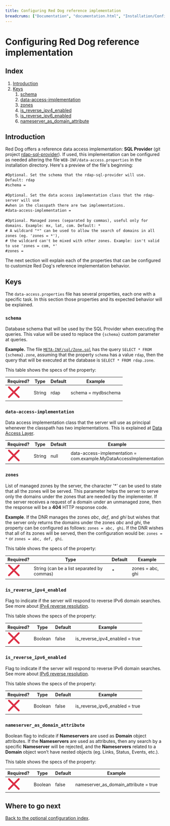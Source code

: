 ```yaml
---
title: Configuring Red Dog reference implementation
breadcrums: ["Documentation", "documentation.html", "Installation/Configuration", "documentation.html#installationconfiguration", "Option 2 - Overriding SQL Provider queries", "documentation.html#option-2---overriding-sql-provider-queries"]
---
```


# Configuring Red Dog reference implementation

## Index

1. [Introduction](#introduction)
1. [Keys](#keys)
   1. [schema](#schema)
   1. [data-access-implementation](#data-access-implementation)
   1. [zones](#zones)
   1. [is_reverse_ipv4_enabled](#is_reverse_ipv4_enabled)
   1. [is_reverse_ipv6_enabled](#is_reverse_ipv6_enabled)
   1. [nameserver_as_domain_attribute](#nameserver_as_domain_attribute)


## Introduction

Red Dog offers a reference data access implementation: **SQL Provider** (git project [rdap-sql-provider](https://github.com/NICMx/rdap-sql-provider)). If used, this implementation can be configured as needed altering the file `WEB-INF/data-access.properties` in the installation directory. Here's a preview of the file's beginning:

```
#Optional. Set the schema that the rdap-sql-provider will use. Default: rdap
#schema =

#Optional. Set the data access implementation class that the rdap-server will use 
#when in the classpath there are two implementations.
#data-access-implementation = 

#Optional. Managed zones (separated by commas), useful only for domains. Example: mx, lat, com. Default: *
# A wildcard "*" can be used to allow the search of domains in all zones (eg. 'zones = *'),
# the wildcard can't be mixed with other zones. Example: isn't valid to use 'zones = com, *'
#zones = 
```

The next section will explain each of the properties that can be configured to customize Red Dog's reference implementation behavior.

## Keys

The `data-access.properties` file has several properties, each one with a specific task. In this section those properties and its expected behavior will be explained.

### `schema`

Database schema that will be used by the SQL Provider when executing the queries. This value will be used to replace the `{schema}` custom parameter at queries.

**Example.** The file [`META-INF/sql/Zone.sql`](https://github.com/NICMx/rdap-sql-provider/blob/master/src/main/resources/META-INF/sql/Zone.sql) has the query `SELECT * FROM {schema}.zone`, assuming that the property `schema` has a value `rdap`, then the query that will be executed at the database is `SELECT * FROM rdap.zone`.

This table shows the specs of the property:

| Required? | Type | Default | Example |
|-----------|------|---------|---------|
| ![No](img/red_x.svg) | String | rdap | schema = mydbschema |

### `data-access-implementation`

Data access implementation class that the server will use as principal whenever the classpath has two implementations. This is explained at [Data Access Layer](data-access-layer.html).

| Required? | Type | Default | Example |
|--------------------|--------|---------|-------------|
| ![No](img/red_x.svg) | String | null | data-access-implementation = com.example.MyDataAccessImplementation |

### `zones`

List of managed zones by the server, the character '\*' can be used to state that all the zones will be served. This parameter helps the server to serve only the domains under the zones that are needed by the implementer. If the server receives a request of a domain under an unmanaged zone, then the response will be a **404** HTTP response code.

**Example**. If the DNR manages the zones _abc_, _def_, and _ghi_ but wishes that the server only returns the domains under the zones _abc_ and _ghi_, the property can be configured as follows: `zones = abc, ghi`. If the DNR wishes that all of its zones will be served, then the configuration would be: `zones = *` or `zones = abc, def, ghi`.

This table shows the specs of the property:

| Required? | Type | Default | Example |
|--------------------|--------|---------|-------------|
| ![No](img/red_x.svg) | String (can be a list separated by commas) | * | zones = abc, ghi |

### `is_reverse_ipv4_enabled`

Flag to indicate if the server will respond to reverse IPv6 domain searches. See more about [IPv4 reverse resolution](https://en.wikipedia.org/wiki/Reverse_DNS_lookup#IPv4_reverse_resolution).

This table shows the specs of the property:

| Required? | Type | Default | Example |
|--------------------|--------|---------|-------------|
| ![No](img/red_x.svg) | Boolean | false | is_reverse_ipv4_enabled = true |

### `is_reverse_ipv6_enabled`

Flag to indicate if the server will respond to reverse IPv6 domain searches. See more about [IPv6 reverse resolution](https://en.wikipedia.org/wiki/Reverse_DNS_lookup#IPv6_reverse_resolution).

This table shows the specs of the property:

| Required? | Type | Default | Example |
|--------------------|--------|---------|-------------|
| ![No](img/red_x.svg) | Boolean | false | is_reverse_ipv6_enabled = true |

### `nameserver_as_domain_attribute`

Boolean flag to indicate if **Nameservers** are used as **Domain** object attributes. If the **Nameservers** are used as attributes, then any search by a specific **Nameserver** will be rejected, and the **Nameservers** related to a **Domain** object won’t have nested objects (eg. Links, Status, Events, etc.).

This table shows the specs of the property:

| Required? | Type | Default | Example |
|--------------------|--------|---------|-------------|
| ![No](img/red_x.svg) | Boolean | false | nameserver_as_domain_attribute = true |

## Where to go next

[Back to the optional configuration index](documentation.html#further-configuration-optional).
